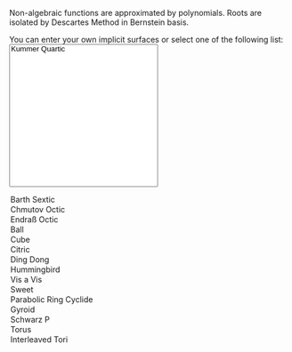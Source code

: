 Non-algebraic functions are approximated by polynomials.
Roots are isolated by Descartes Method in Bernstein basis.

You can enter your own implicit surfaces or select one of the following list:
<select id="sel" size="15" style="width:20em;"><option data-a="1" value="(x^2+y^2+z^2-(0.5+a)^2)^2-(3*((0.5+a)^2)-1)/(3-((0.5+a)^2))*(1-z-sqrt(2)*x)*(1-z+sqrt(2)*x)*(1+z+sqrt(2)*y)*(1+z-sqrt(2)*y)">Kummer Quartic</option>
  <option data-a="1" value="4*((a*(1+sqrt(5))/2)^2*x^2-y^2)*((a*(1+sqrt(5))/2)^2*y^2-z^2)*((a*(1+sqrt(5))/2)^2*z^2-x^2)-1*(1+2*(a*(1+sqrt(5))/2))*(x^2+y^2+z^2-1)^2">Barth Sextic</option>
  <option data-a="0" value="-2*a/125+x^8+y^8+z^8-2*x^6-2*y^6-2*z^6+1.25*x^4+1.25*y^4+1.25*z^4-0.25*x^2-0.25*y^2-0.25*z^2+0.03125">Chmutov Octic</option>
  <option data-a="1" data-zoom="-.1" value="a*(-1/4*(1-sqrt(2))*(x^2+y^2)^2+(x^2+y^2)*((1-1/sqrt(2))*z^2+1/8*(2-7*sqrt(2)))-z^4+(0.5+sqrt(2))*z^2-1/16*(1-12*sqrt(2)))^2-(cos(0*pi/4)*x+sin(0*pi/4)*y-1)*(cos(pi/4)*x+sin(pi/4)*y-1)*(cos(2*pi/4)*x+sin(2*pi/4)*y-1)*(cos(3*pi/4)*x+sin(3*pi/4)*y-1)*(cos(4*pi/4)*x+sin(4*pi/4)*y-1)*(cos(5*pi/4)*x+sin(5*pi/4)*y-1)*(cos(6*pi/4)*x+sin(6*pi/4)*y-1)*(cos(7*pi/4)*x+sin(7*pi/4)*y-1)">
    Endraß Octic
  </option>
  <option data-zoom=".2" value="x^2+y^2+z^2-1">Ball</option>
  <option data-zoom=".2" value="k = 6; x^k+y^k+z^k-1">Cube</option>
  <option data-zoom=".2" value="x^2+z^2-1/3*(1+y)^3*(1-y)^3">Citric</option>
  <option data-zoom=".1" value="x^2+y^2+z^3-z^2">Ding Dong</option>
  <option data-zoom="0" value="x^3+x^2*z^2-y^2">Hummingbird</option>
  <option data-zoom=".2" value="x^2-x^3+y^2+y^4+z^3-z^4">Vis a Vis</option>
  <option data-zoom=".1" value="(x^2+9/4*y^2+z^2-1)^3-x^2*z^3-9/80*y^2*z^3">Sweet</option>
  <option data-zoom=".2" data-a="1/4" value="k=a*2;(x+(k/2-1))*(x^2+y^2+z^2-k^2/4)+z^2">Parabolic Ring Cyclide</option>
  <option data-a="0" data-zoom="-.15" value="cos(x)*sin(y) + cos(y)*sin(z) + cos(z)*sin(x) + a">Gyroid</option>
  <option data-a="0" data-zoom="-.15" value="cos(x)+cos(y)+cos(z)+a">Schwarz P</option>
  <option data-a=".5" data-zoom=".1"  value="r=a; R=1; (x^2+y^2+z^2+R^2-r^2)^2-4*R^2*(x^2+y^2)">Torus</option>
  <option data-a=".4" data-zoom="-.1" value = "r=a/2; R=.9; ((sin(x)^2+y^2+z^2+R^2-r^2)^2-4*R^2*(sin(x)^2+y^2))*((cos(x)^2+y^2+z^2+R^2-r^2)^2-4*R^2*(cos(x)^2+z^2))">Interleaved Tori</option>
</select>
<script type="text/javascript">
var select = document.getElementById("sel");
select.addEventListener('change', function(event) {
  document.getElementById('inp').value = this.value;
  cdy.evokeCS('fun(x,y,z) := (' + this.value + '); init();');
  
  var a = this.options[this.selectedIndex].getAttribute("data-a") || .5;
  cdy.evokeCS('seta(' + a + ')');
  
  var zoom = this.options[this.selectedIndex].getAttribute("data-zoom");
  if(zoom) cdy.evokeCS('setzoom(' + zoom + ')');
  
}, false);
</script>
